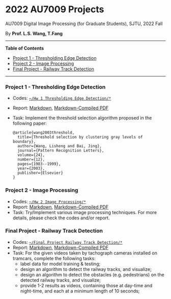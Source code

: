 # 2022 AU7009 Projects

AU7009 Digital Image Processing (for Graduate Students), SJTU, 2022 Fall

By **Prof. L.S. Wang, T.Fang**

---

**Table of Contents**

<!-- MarkdownTOC -->

- [Project 1 - Thresholding Edge Detection](#project-1---thresholding-edge-detection)
- [Project 2 - Image Processing](#project-2---image-processing)
- [Final Project - Railway Track Detection](#final-project---railway-track-detection)

<!-- /MarkdownTOC -->

---



### Project 1 - Thresholding Edge Detection

+ Codes: [`~/Hw 1 Thresholding Edge Detection/*`](https://github.com/marridG/2022-AU7009/tree/master/Hw%201%20Thresholding%20Edge%20Detection)
+ Report: [Markdown](https://github.com/marridG/2022-AU7009/blob/master/Hw%201%20Thresholding%20Edge%20Detection/report/report.md), [Markdown-Compiled PDF](https://github.com/marridG/2022-AU7009/blob/master/Hw%201%20Thresholding%20Edge%20Detection/report/report.pdf)
+ Task: Implement the threshold selection algorithm proposed in the following paper:

  ```
  @article{wang2003threshold,
    title={Threshold selection by clustering gray levels of boundary},
    author={Wang, Lisheng and Bai, Jing},
    journal={Pattern Recognition Letters},
    volume={24},
    number={12},
    pages={1983--1999},
    year={2003},
    publisher={Elsevier}
  }
  ```


### Project 2 - Image Processing

+ Codes: [`~/Hw 2 Image Processing/*`](https://github.com/marridG/2022-AU7009/tree/master/Hw%202%20Image%20Processing)
+ Report: [Markdown](https://github.com/marridG/2022-AU7009/blob/master/Hw%202%20Image%20Processing/report/report.md), [Markdown-Compiled PDF](https://github.com/marridG/2022-AU7009/blob/master/Hw%202%20Image%20Processing/report/report.pdf)
+ Task: Try/Implement various image processing techniques. For more details, please check the codes and/or report.



### Final Project - Railway Track Detection

+ Codes: [`~/Final Project Railway Track Detection/*`](https://github.com/marridG/2022-AU7009/tree/master/Final%20Project%20Railway%20Track%20Detection)
+ Report: [Markdown](https://github.com/marridG/2022-AU7009/blob/master/Final%20Project%20Railway%20Track%20Detection/report/report.md), [Markdown-Compiled PDF](https://github.com/marridG/2022-AU7009/blob/master/Final%20Project%20Railway%20Track%20Detection/report/report.pdf)
+ Task: For the given videos taken by tachograph cameras installed on tramcars, complete the following tasks:
  + label data for model training & testing;
  + design an algorithm to detect the railway tracks, and visualize;
  + design an algorithm to detect the obstacles (e.g. pedestrians) on the detected railway tracks, and visualize;
  + provide 1-2 results as videos, containing those at day-time and night-time, and each at a minimum length of 10 seconds;
